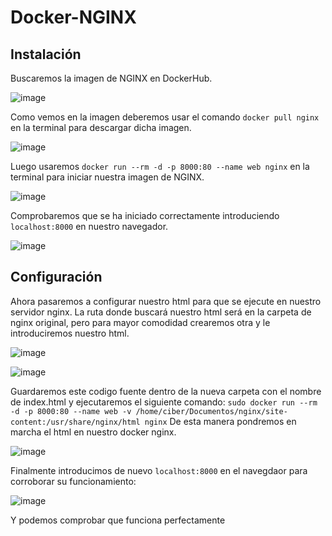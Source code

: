 # Docker-NGINX

## Instalación

Buscaremos la imagen de NGINX en DockerHub.

![image](https://user-images.githubusercontent.com/91564872/168853450-5d55ffb4-7988-4879-8860-2fafaf764c37.png)

Como vemos en la imagen deberemos usar el comando `docker pull nginx` en la terminal para descargar dicha imagen.

![image](https://user-images.githubusercontent.com/91564872/168853647-355c03c2-8ff3-4b2c-9f8a-545467d6f066.png)

Luego usaremos `docker run --rm -d -p 8000:80 --name web nginx` en la terminal para iniciar nuestra imagen de NGINX.

![image](https://user-images.githubusercontent.com/91564872/168857608-f5c32c26-74c2-4434-91ee-1089943cb504.png)

Comprobaremos que se ha iniciado correctamente introduciendo `localhost:8000` en nuestro navegador.

![image](https://user-images.githubusercontent.com/91564872/168857843-f95e4d2c-6b7a-4158-9011-d72c7cc0c7b9.png)

## Configuración

Ahora pasaremos a configurar nuestro html para que se ejecute en nuestro servidor nginx. La ruta donde buscará nuestro html será en la carpeta de nginx original, pero para mayor comodidad crearemos otra y le introduciremos nuestro html.

![image](https://user-images.githubusercontent.com/91564872/168869686-ebefeb3f-43fe-4108-bf05-6a7d0adf1d73.png)

![image](https://user-images.githubusercontent.com/91564872/168869546-0ee658ad-60c6-4a52-8916-2bcac959fd89.png)

Guardaremos este codigo fuente dentro de la nueva carpeta con el nombre de index.html y ejecutaremos el siguiente comando:
`sudo docker run --rm -d -p 8000:80 --name web -v /home/ciber/Documentos/nginx/site-content:/usr/share/nginx/html nginx`
De esta manera pondremos en marcha el html en nuestro docker nginx.

![image](https://user-images.githubusercontent.com/91564872/168871499-ffcadec8-f19a-4b10-99e0-96218ace65f2.png)

Finalmente introducimos de nuevo `localhost:8000` en el navegdaor para corroborar su funcionamiento:

![image](https://user-images.githubusercontent.com/91564872/168871421-bc87380b-b564-4a65-9cae-e7e6aa7549c4.png)

Y podemos comprobar que funciona perfectamente

